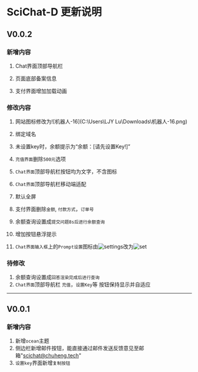 # SciChat-D 更新说明

## V0.0.2

### 新增内容

1. Chat界面顶部导航栏

2. 页面底部备案信息
3. 支付界面增加加载动画

### 修改内容

1. 网站图标修改为![机器人-16](C:\Users\LJY Lu\Downloads\机器人-16.png)
2. 绑定域名

2. 未设置key时，余额提示为“余额：[请先设置Key!]”

3. `充值界面`删除`500元`选项
4. `Chat界面`顶部导航栏按钮均为文字，不含图标
5. `Chat界面`顶部导航栏移动端适配
6. 默认全屏
7. 支付界面删除`金额`, `付款方式`，`订单号`
8. 余额查询设置成`提交问题8s后进行余额查询`
9. 增加按钮悬浮提示
10. `Chat界面输入框`上的`Prompt设置`图标由![settings](D:\Code\SciChat-D\app\icons\settings.svg)改为![set](D:\Code\SciChat-D\app\icons\set.svg)

### 待修改

1. 余额查询设置成`回答渲染完成后进行查询`
2. `Chat界面`顶部导航栏 `充值`，`设置Key`等 按钮保持显示并自适应

---

## V0.0.1

### 新增内容

1. 新增`ocean`主题
2. 侧边栏新增邮件按钮，能直接通过邮件发送反馈意见至邮箱"scichat@chuheng.tech"
3. `设置key`界面新增`复制按钮`



